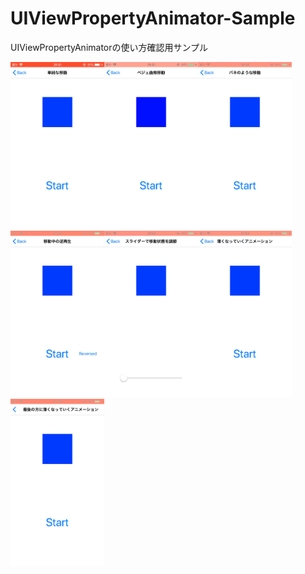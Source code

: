 # UIViewPropertyAnimator-Sample
UIViewPropertyAnimatorの使い方確認用サンプル

<img src="https://raw.githubusercontent.com/ddd503/Image-Resource/master/UIViewPropertyAnimator/move.gif" width="150"><img src="https://raw.githubusercontent.com/ddd503/Image-Resource/master/UIViewPropertyAnimator/beje.gif" width="150"><img src="https://raw.githubusercontent.com/ddd503/Image-Resource/master/UIViewPropertyAnimator/bane.gif" width="150"><img src="https://raw.githubusercontent.com/ddd503/Image-Resource/master/UIViewPropertyAnimator/reverse.gif" width="150"><img src="https://raw.githubusercontent.com/ddd503/Image-Resource/master/UIViewPropertyAnimator/slider.gif" width="150"><img src="https://raw.githubusercontent.com/ddd503/Image-Resource/master/UIViewPropertyAnimator/alpha.gif" width="150"><img src="https://raw.githubusercontent.com/ddd503/Image-Resource/master/UIViewPropertyAnimator/alpha-delay.gif" width="150">
